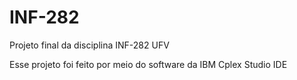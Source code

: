 # INF-282
Projeto final da disciplina INF-282 UFV

Esse projeto foi feito por meio do software da IBM Cplex Studio IDE
